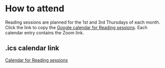 # How to attend

Reading sessions are planned for the 1st and 3rd Thursdays of each month. Click the link to copy the [Google calendar for Reading sessions](https://calendar.google.com/calendar/u/0?cid=dWp0NHRyNWVnZnNtZWNvMGU1cGkxbjk0ZDRAZ3JvdXAuY2FsZW5kYXIuZ29vZ2xlLmNvbQ). Each calendar entry contains the Zoom link.

## .ics calendar link

[Calendar for Reading sessions](https://calendar.google.com/calendar/ical/ujt4tr5egfsmeco0e5pi1n94d4%40group.calendar.google.com/public/basic.ics)